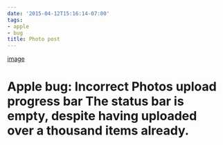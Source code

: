 ```yaml
---
date: '2015-04-12T15:16:14-07:00'
tags:
- apple
- bug
title: Photo post
---
```


[image](/img/2015-04-12-photo-post/7dd127107ecdc5c0c9afb3dfe223d4ce6637ddd508f62b035d7ae096a2858ce9.png)

# Apple bug: Incorrect Photos upload progress bar The status bar is empty, despite having uploaded over a thousand items already.
